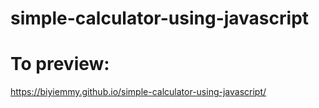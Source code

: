 ﻿# simple-calculator-using-javascript

# To preview:
https://biyiemmy.github.io/simple-calculator-using-javascript/
